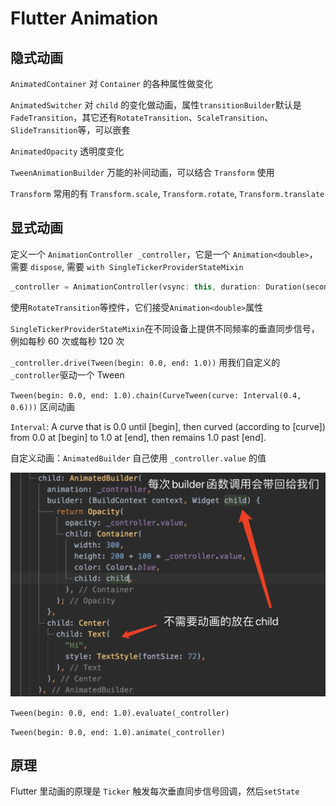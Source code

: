 # Flutter Animation

## 隐式动画

`AnimatedContainer` 对 `Container` 的各种属性做变化

`AnimatedSwitcher` 对 `child` 的变化做动画，属性`transitionBuilder`默认是`FadeTransition`，其它还有`RotateTransition`、`ScaleTransition`、`SlideTransition`等，可以嵌套

`AnimatedOpacity` 透明度变化

`TweenAnimationBuilder` 万能的补间动画，可以结合 `Transform` 使用

`Transform` 常用的有 `Transform.scale`, `Transform.rotate`, `Transform.translate`

## 显式动画

定义一个 `AnimationController _controller`，它是一个 `Animation<double>`，需要 `dispose`, 需要 `with SingleTickerProviderStateMixin`

```dart
_controller = AnimationController(vsync: this, duration: Duration(seconds: 1));
```

使用`RotateTransition`等控件，它们接受`Animation<double>`属性

`SingleTickerProviderStateMixin`在不同设备上提供不同频率的垂直同步信号，例如每秒 60 次或每秒 120 次

`_controller.drive(Tween(begin: 0.0, end: 1.0))` 用我们自定义的`_controller`驱动一个 Tween

`Tween(begin: 0.0, end: 1.0).chain(CurveTween(curve: Interval(0.4, 0.6)))` 区间动画

`Interval`: A curve that is 0.0 until [begin], then curved (according to [curve]) from 0.0 at [begin] to 1.0 at [end], then remains 1.0 past [end].

自定义动画：`AnimatedBuilder` 自己使用 `_controller.value` 的值

<img alt="" src="/img/529FF9C0-4F67-43CD-8D68-61F8DCBCF3C5.png" width="800"/>

`Tween(begin: 0.0, end: 1.0).evaluate(_controller)`

`Tween(begin: 0.0, end: 1.0).animate(_controller)`

## 原理

Flutter 里动画的原理是 `Ticker` 触发每次垂直同步信号回调，然后`setState`
